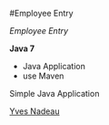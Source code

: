 #Employee Entry

*Employee Entry*

**Java 7**

* Java Application
* use Maven

Simple Java Application

[Yves Nadeau]()
